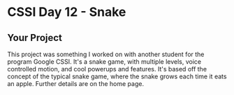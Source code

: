 CSSI Day 12 - Snake
=================

Your Project
------------

This project was something I worked on with another student for the program Google CSSI. It's a snake game, with multiple levels, voice controlled motion, and cool powerups and features. It's based off the concept of the typical snake game, where the snake grows each time it eats an apple. Further details are on the home page.
